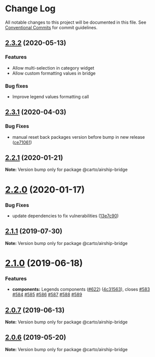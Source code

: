 # Change Log

All notable changes to this project will be documented in this file.
See [Conventional Commits](https://conventionalcommits.org) for commit guidelines.

## [2.3.2](https://github.com/CartoDB/airship/compare/v2.3.1...v2.3.2) (2020-05-13)

### Features
* Allow multi-selection in category widget
* Allow custom formatting values in bridge

### Bug fixes
* Improve legend values formatting call





## [2.3.1](https://github.com/CartoDB/airship/compare/v2.3.1-rc.2...v2.3.1) (2020-04-03)


### Bug Fixes

* manual reset back packages version before bump in new release ([ce71061](https://github.com/CartoDB/airship/commit/ce710614facaf82387e06e7da4027f189ec1e86c))





## [2.2.1](https://github.com/CartoDB/airship/compare/v2.2.0...v2.2.1) (2020-01-21)

**Note:** Version bump only for package @carto/airship-bridge





# [2.2.0](https://github.com/CartoDB/airship/compare/v2.2.0-rc.2.2...v2.2.0) (2020-01-17)


### Bug Fixes

* update dependencies to fix vulnerabilities ([13e7c90](https://github.com/CartoDB/airship/commit/13e7c90))





## [2.1.1](https://github.com/CartoDB/airship/compare/v2.1.0...v2.1.1) (2019-07-30)

**Note:** Version bump only for package @carto/airship-bridge





<a name="2.1.0"></a>
# [2.1.0](https://github.com/CartoDB/airship/compare/v2.0.5...v2.1.0) (2019-06-18)


### Features

* **components:** Legends components ([#622](https://github.com/CartoDB/airship/issues/622)) ([4c31563](https://github.com/CartoDB/airship/commit/4c31563)), closes [#583](https://github.com/CartoDB/airship/issues/583) [#584](https://github.com/CartoDB/airship/issues/584) [#585](https://github.com/CartoDB/airship/issues/585) [#586](https://github.com/CartoDB/airship/issues/586) [#587](https://github.com/CartoDB/airship/issues/587) [#588](https://github.com/CartoDB/airship/issues/588) [#589](https://github.com/CartoDB/airship/issues/589)




<a name="2.0.7"></a>
## [2.0.7](https://github.com/CartoDB/airship/compare/v2.0.6...v2.0.7) (2019-06-13)




**Note:** Version bump only for package @carto/airship-bridge

<a name="2.0.6"></a>
## [2.0.6](https://github.com/CartoDB/airship/compare/v2.0.5...v2.0.6) (2019-05-20)

**Note:** Version bump only for package @carto/airship-bridge
